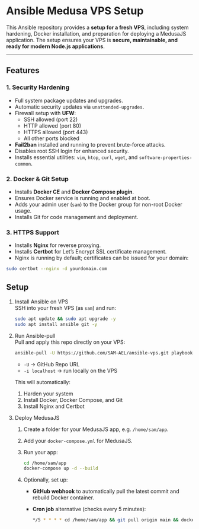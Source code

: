 # Ansible Medusa VPS Setup

This Ansible repository provides a **setup for a fresh VPS**, including system hardening, Docker installation, and preparation for deploying a MedusaJS application. The setup ensures your VPS is **secure, maintainable, and ready for modern Node.js applications**.

---

## Features

### 1. Security Hardening
- Full system package updates and upgrades.
- Automatic security updates via `unattended-upgrades`.
- Firewall setup with **UFW**:
  - SSH allowed (port 22)
  - HTTP allowed (port 80)
  - HTTPS allowed (port 443)
  - All other ports blocked
- **Fail2ban** installed and running to prevent brute-force attacks.
- Disables root SSH login for enhanced security.
- Installs essential utilities: `vim`, `htop`, `curl`, `wget`, and `software-properties-common`.

### 2. Docker & Git Setup
- Installs **Docker CE** and **Docker Compose plugin**.
- Ensures Docker service is running and enabled at boot.
- Adds your admin user (`sam`) to the Docker group for non-root Docker usage.
- Installs Git for code management and deployment.

### 3. HTTPS Support
- Installs **Nginx** for reverse proxying.
- Installs **Certbot** for Let’s Encrypt SSL certificate management.
- Nginx is running by default; certificates can be issued for your domain:
```bash
sudo certbot --nginx -d yourdomain.com
```

## Setup
1. Install Ansible on VPS  
   SSH into your fresh VPS (as `sam`) and run:

    ```bash
    sudo apt update && sudo apt upgrade -y
    sudo apt install ansible git -y
    ```

2. Run Ansible-pull  
   Pull and apply this repo directly on your VPS:

    ```bash
    ansible-pull -U https://github.com/SAM-AEL/ansible-vps.git playbook.yml -i localhost
    ```

    - `-U` → GitHub Repo URL
    - `-i localhost` → run locally on the VPS

    This will automatically:
    1. Harden your system  
    2. Install Docker, Docker Compose, and Git  
    3. Install Nginx and Certbot

3. Deploy MedusaJS  
   1. Create a folder for your MedusaJS app, e.g. `/home/sam/app`.  
   2. Add your `docker-compose.yml` for MedusaJS.  
   3. Run your app:

        ```bash
        cd /home/sam/app
        docker-compose up -d --build
        ```

   4. Optionally, set up:  
       - **GitHub webhook** to automatically pull the latest commit and rebuild Docker container.  
       - **Cron job** alternative (checks every 5 minutes):

            ```bash
            */5 * * * * cd /home/sam/app && git pull origin main && docker-compose down && docker-compose up -d --build >> /home/sam/app/log.txt 2>&1
            ```

